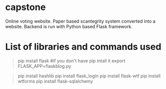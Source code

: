 # capstone
Online voting website. Paper based scantegrity system converted into a website. 
Backend is run with Python based Flask framework.

# List of libraries and commands used
>pip install flask   #if you don't have pip intall it
>export FLASK_APP=flaskblog.py

>pip install hashlib
>pip install flask_login
>pip install flask-wtf
>pip install wtforms
>pip install flask-sqlalchemy
